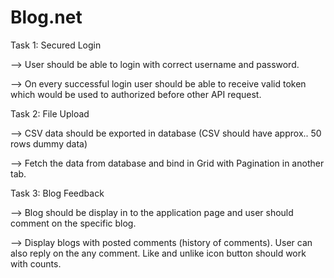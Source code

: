 # Blog.net
Task 1: Secured Login

--> User should be able to login with correct username and password.

--> On every successful login user should be able to receive valid token which would be used to authorized before other API request.

Task 2: File Upload

--> CSV data should be exported in database (CSV should have approx.. 50 rows dummy data)

--> Fetch the data from database and bind in Grid with Pagination in another tab.

Task 3: Blog Feedback

--> Blog should be display in to the application page and user should comment on the specific blog.

--> Display blogs with posted comments (history of comments). User can also reply on the any comment. Like and unlike icon button should work with counts.
